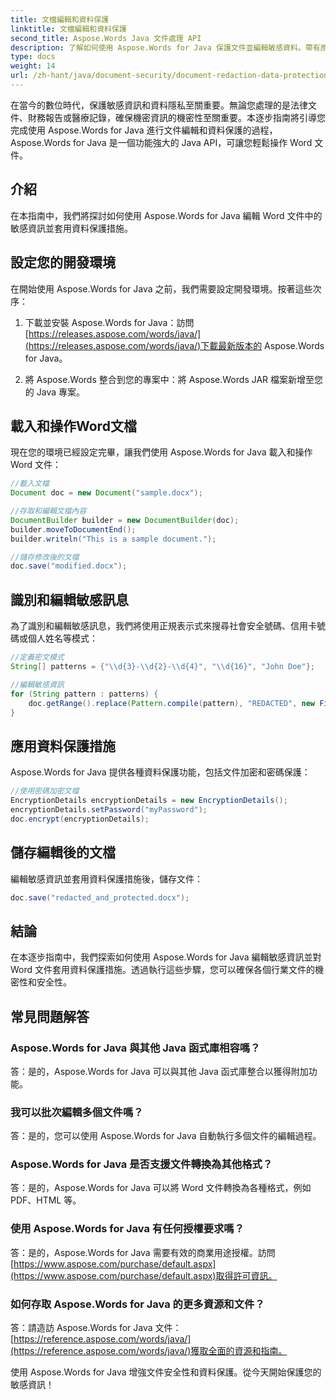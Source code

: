```yaml
---
title: 文檔編輯和資料保護
linktitle: 文檔編輯和資料保護
second_title: Aspose.Words Java 文件處理 API
description: 了解如何使用 Aspose.Words for Java 保護文件並編輯敏感資料。帶有原始程式碼的分步指南。
type: docs
weight: 14
url: /zh-hant/java/document-security/document-redaction-data-protection/
---
```


在當今的數位時代，保護敏感資訊和資料隱私至關重要。無論您處理的是法律文件、財務報告或醫療記錄，確保機密資訊的機密性至關重要。本逐步指南將引導您完成使用 Aspose.Words for Java 進行文件編輯和資料保護的過程，Aspose.Words for Java 是一個功能強大的 Java API，可讓您輕鬆操作 Word 文件。

## 介紹

在本指南中，我們將探討如何使用 Aspose.Words for Java 編輯 Word 文件中的敏感資訊並套用資料保護措施。 

## 設定您的開發環境

在開始使用 Aspose.Words for Java 之前，我們需要設定開發環境。按著這些次序：

1. 下載並安裝 Aspose.Words for Java：訪問[https://releases.aspose.com/words/java/](https://releases.aspose.com/words/java/)下載最新版本的 Aspose.Words for Java。

2. 將 Aspose.Words 整合到您的專案中：將 Aspose.Words JAR 檔案新增至您的 Java 專案。

## 載入和操作Word文檔

現在您的環境已經設定完畢，讓我們使用 Aspose.Words for Java 載入和操作 Word 文件：

```java
//載入文檔
Document doc = new Document("sample.docx");

//存取和編輯文檔內容
DocumentBuilder builder = new DocumentBuilder(doc);
builder.moveToDocumentEnd();
builder.writeln("This is a sample document.");

//儲存修改後的文檔
doc.save("modified.docx");
```

## 識別和編輯敏感訊息

為了識別和編輯敏感訊息，我們將使用正規表示式來搜尋社會安全號碼、信用卡號碼或個人姓名等模式：

```java
//定義密文模式
String[] patterns = {"\\d{3}-\\d{2}-\\d{4}", "\\d{16}", "John Doe"};

//編輯敏感資訊
for (String pattern : patterns) {
    doc.getRange().replace(Pattern.compile(pattern), "REDACTED", new FindReplaceOptions());
}
```

## 應用資料保護措施

Aspose.Words for Java 提供各種資料保護功能，包括文件加密和密碼保護：

```java
//使用密碼加密文檔
EncryptionDetails encryptionDetails = new EncryptionDetails();
encryptionDetails.setPassword("myPassword");
doc.encrypt(encryptionDetails);
```

## 儲存編輯後的文檔

編輯敏感資訊並套用資料保護措施後，儲存文件：

```java
doc.save("redacted_and_protected.docx");
```

## 結論

在本逐步指南中，我們探索如何使用 Aspose.Words for Java 編輯敏感資訊並對 Word 文件套用資料保護措施。透過執行這些步驟，您可以確保各個行業文件的機密性和安全性。

## 常見問題解答

### Aspose.Words for Java 與其他 Java 函式庫相容嗎？

答：是的，Aspose.Words for Java 可以與其他 Java 函式庫整合以獲得附加功能。

### 我可以批次編輯多個文件嗎？

答：是的，您可以使用 Aspose.Words for Java 自動執行多個文件的編輯過程。

### Aspose.Words for Java 是否支援文件轉換為其他格式？

答：是的，Aspose.Words for Java 可以將 Word 文件轉換為各種格式，例如 PDF、HTML 等。

### 使用 Aspose.Words for Java 有任何授權要求嗎？

答：是的，Aspose.Words for Java 需要有效的商業用途授權。訪問[https://www.aspose.com/purchase/default.aspx](https://www.aspose.com/purchase/default.aspx)取得許可資訊。

### 如何存取 Aspose.Words for Java 的更多資源和文件？

答：請造訪 Aspose.Words for Java 文件：[https://reference.aspose.com/words/java/](https://reference.aspose.com/words/java/)獲取全面的資源和指南。

使用 Aspose.Words for Java 增強文件安全性和資料保護。從今天開始保護您的敏感資訊！
